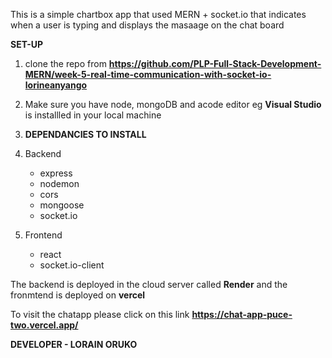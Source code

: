 This is a simple chartbox app that used MERN + socket.io that indicates when a user is typing and displays the masaage on the chat board

**SET-UP**
1. clone the repo from **https://github.com/PLP-Full-Stack-Development-MERN/week-5-real-time-communication-with-socket-io-lorineanyango**
2. Make sure you have node, mongoDB and acode editor eg **Visual Studio** is installled in your local machine

3. **DEPENDANCIES TO INSTALL**
1. Backend
   - express
   - nodemon
   - cors
   - mongoose
   - socket.io
2. Frontend
   - react 
   - socket.io-client

The backend is deployed in the cloud server called **Render** and the fronmtend is deployed on **vercel**


To visit the chatapp please click on this link **https://chat-app-puce-two.vercel.app/**



**DEVELOPER - LORAIN ORUKO**
